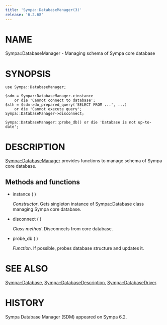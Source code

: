 ```yaml
---
title: 'Sympa::DatabaseManager(3)'
release: '6.2.68'
---
```


# NAME

Sympa::DatabaseManager - Managing schema of Sympa core database

# SYNOPSIS

    use Sympa::DatabaseManager;
    
    $sdm = Sympa::DatabaseManager->instance
        or die 'Cannot connect to database';
    $sth = $sdm->do_prepared_query('SELECT FROM ...', ...)
        or die 'Cannot execute query';
    Sympa::DatabaseManager->disconnect;

    Sympa::DatabaseManager::probe_db() or die 'Database is not up-to-date';

# DESCRIPTION

[Sympa::DatabaseManager](./Sympa-DatabaseManager.3.md) provides functions to manage schema of Sympa core
database.

## Methods and functions

- instance ( )

    _Constructor_.
    Gets singleton instance of Sympa::Database class managing Sympa core database.

- disconnect ( )

    _Class method_.
    Disconnects from core database.

- probe\_db ( )

    _Function_.
    If possible, probes database structure and updates it.

# SEE ALSO

[Sympa::Database](./Sympa-Database.3.md), [Sympa::DatabaseDescription](./Sympa-DatabaseDescription.3.md), [Sympa::DatabaseDriver](./Sympa-DatabaseDriver.3.md).

# HISTORY

Sympa Database Manager (SDM) appeared on Sympa 6.2.
